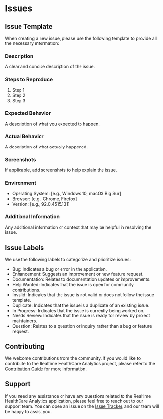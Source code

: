 # Issues

## Issue Template

When creating a new issue, please use the following template to provide all the necessary information:

### Description

A clear and concise description of the issue.

### Steps to Reproduce

1. Step 1
2. Step 2
3. Step 3

### Expected Behavior

A description of what you expected to happen.

### Actual Behavior

A description of what actually happened.

### Screenshots

If applicable, add screenshots to help explain the issue.

### Environment

- Operating System: [e.g., Windows 10, macOS Big Sur]
- Browser: [e.g., Chrome, Firefox]
- Version: [e.g., 92.0.4515.131]

### Additional Information

Any additional information or context that may be helpful in resolving the issue.

## Issue Labels

We use the following labels to categorize and prioritize issues:

- Bug: Indicates a bug or error in the application.
- Enhancement: Suggests an improvement or new feature request.
- Documentation: Relates to documentation updates or improvements.
- Help Wanted: Indicates that the issue is open for community contributions.
- Invalid: Indicates that the issue is not valid or does not follow the issue template.
- Duplicate: Indicates that the issue is a duplicate of an existing issue.
- In Progress: Indicates that the issue is currently being worked on.
- Needs Review: Indicates that the issue is ready for review by project maintainers.
- Question: Relates to a question or inquiry rather than a bug or feature request.

## Contributing

We welcome contributions from the community. If you would like to contribute to the Realtime HealthCare Analytics project, please refer to the [Contribution Guide](https://github.com/vikasharma005/Realtime_HealthCare_Analytics/blob/master/CONTRIBUTING.md) for more information.

## Support

If you need any assistance or have any questions related to the Realtime HealthCare Analytics application, please feel free to reach out to our support team. You can open an issue on the [Issue Tracker](https://github.com/vikasharma005/Realtime_HealthCare_Analytics/issues), and our team will be happy to assist you.
